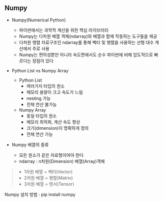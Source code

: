 ## Numpy

- Numpy(Numerical Python)
  - 파이썬에서는 과학적 계산을 위한 핵심 라이브러리
  - Numpy는 다차원 배열 객체(ndarray)와 배열과 함께 작동하는 도구들을 제공
  - 다차원 행렬 자료구조인 ndarray를 통해 벡터 및 행렬을 사용하는 선형 대수 계산에서 주로 사용
  - Numpy는 편의성뿐만 아니라 속도면에서도 순수 파이썬에 비해 압도적으로 빠르다는 장점이 있다


- Python List vs Numpy Array
  - Python List
    - 여러가지 타입의 원소
    - 메모리 용량이 크고 속도가 느림
    - nesting 가능
    - 전체 연산 불가능
  - Numpy Array
    - 동일 타입의 원소
    - 메모리 최적화, 계산 속도 향상
    - 크기(dimension)이 명확하게 정의
    - 전체 연산 가능 


- Numpy 배열의 종류
  - 모든 원소가 같은 자료형이어야 한다
  - ndarray : n차원(Dimension) 배열(Array)객체
 

> - 1차원 배열 = 벡터(Vector)
> - 2차원 배열 = 행렬(Matrix)
> - 3차원 배열 = 텐서(Tensor)

Numpy 설치 방법 : pip install numpy

